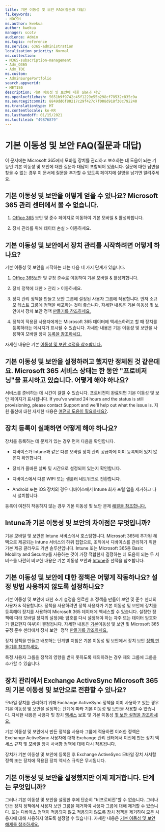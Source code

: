 ```yaml
---
title: 기본 이동성 및 보안 FAQ(질문과 대답)
f1.keywords:
- NOCSH
ms.author: kwekua
author: kwekua
manager: scotv
audience: Admin
ms.topic: reference
ms.service: o365-administration
localization_priority: Normal
ms.collection:
- M365-subscription-management
- Adm_O365
- Adm_TOC
ms.custom:
- AdminSurgePortfolio
search.appverid:
- MET150
description: 기본 이동성 및 보안에 대한 질문과 대답
ms.openlocfilehash: 5651b9f9742c45f1229e55b298cf78532c835c9a
ms.sourcegitcommit: 8849dd6f80217c29f427c7f008d918f30c792240
ms.translationtype: MT
ms.contentlocale: ko-KR
ms.lasthandoff: 01/15/2021
ms.locfileid: "49876879"
---
```

# <a name="basic-mobility-and-security-frequently-asked-questions-faq"></a>기본 이동성 및 보안 FAQ(질문과 대답)

이 문서에는 Microsoft 365에서 모바일 장치를 관리하고 보호하는 데 도움이 되는 기능인 기본 이동성 및 보안에 대한 질문과 대답이 포함되어 있습니다. 질문에 대한 답변을 찾을 수 없는 경우 이 문서에 질문을 추가할 수 있도록 페이지에 설명을 남기면 알려주세요.

## <a name="how-can-i-get-basic-mobility-and-security-i-dont-see-it-in-the-microsoft-365-admin-center"></a>기본 이동성 및 보안을 어떻게 얻을 수 있나요? Microsoft 365 관리 센터에서 볼 수 없습니다.

1.  [Office 365](https://protection.office.com/) 보안 및 준수 페이지로 이동하여 기본 모바일 & 활성화합니다.

2.  장치 관리를 위해 데이터 손실 > 이동하세요.

## <a name="how-can-i-get-started-with-device-management-in-basic-mobility-and-security"></a>기본 이동성 및 보안에서 장치 관리를 시작하려면 어떻게 하나요?

기본 이동성 및 보안을 시작하는 데는 다음 네 가지 단계가 있습니다. 

1. [Office 365](https://protection.office.com/)보안 및 규정 준수로 이동하여 기본 모바일 & 활성화합니다.

2. 장치 정책에 대한 > 관리 > 이동하세요.
    
3. 장치 관리 정책을 만들고 보안 그룹에 설정된 사용자 그룹에 적용합니다. 먼저 소규모 테스트 그룹에 정책을 배포하는 것이 좋습니다. 자세한 내용은 기본 이동성 및 보안에서 장치 보안 정책 [만들기를 참조하세요.](create-device-security-policies.md)

4. 정책이 적용된 사용자에게는 Microsoft 365 데이터에 액세스하려고 할 때 장치를 등록하라는 메시지가 표시될 수 있습니다. 자세한 내용은 기본 이동성 및 보안을 사용하여 모바일 장치 [등록을 참조하세요.](enroll-your-mobile-device.md)

자세한 내용은 기본 [이동성 및 보안 설정을 참조합니다.](set-up.md)

## <a name="im-trying-to-set-up-basic-mobility-and-security-but-it-seems-stuck-the-microsoft-365-service-health-has-been-showing-provisioning-for-a-while-what-can-i-do"></a>기본 이동성 및 보안을 설정하려고 했지만 정체된 것 같은데요. Microsoft 365 서비스 상태는 한 동안 "프로비저닝"을 표시하고 있습니다. 어떻게 해야 하나요?

서비스를 준비하는 데 시간이 걸릴 수 있습니다. 프로비전이 완료되면 기본 이동성 및 보안 페이지가 표시됩니다. If you've waited 24 hours and the status is still provisioning, please contact Support and we'll help out what the issue is. 지원 옵션에 대한 자세한 내용은 [여전히 도움이 필요하세요?](https://support.microsoft.com/office/frequently-asked-questions-about-basic-mobility-and-security-3871f99c-c9db-4a23-86f9-902c1b02f58d#bkmk_needhelp).

## <a name="what-can-i-do-if-device-enrollment-fails"></a>장치 등록이 실패하면 어떻게 해야 하나요?

장치를 등록하는 데 문제가 있는 경우 먼저 다음을 확인합니다.

- 디바이스가 Intune과 같은 다른 모바일 장치 관리 공급자에 이미 등록되어 있지 않은지 확인합니다.

- 장치가 올바른 날짜 및 시간으로 설정되어 있는지 확인합니다.

- 디바이스에서 다른 WIFI 또는 셀룰러 네트워크로 전환합니다.

- Android 또는 iOS 장치의 경우 디바이스에서 Intune 회사 포털 앱을 제거하고 다시 설치합니다.
    
등록이 여전히 작동하지 않는 경우 기본 이동성 및 보안 문제 [해결을 참조합니다.](troubleshoot.md)

## <a name="whats-the-difference-between-intune-and-basic-mobility-and-security"></a>Intune과 기본 이동성 및 보안의 차이점은 무엇입니까?

기본 모바일 및 보안은 Intune 서비스에서 호스팅합니다. Microsoft 365에 추가된 혜택으로 제공되는 Intune 서비스의 하위 집합으로, 조직에서 디바이스를 관리하기 위한 기본 제공 클라우드 기반 솔루션입니다. Intune 또는 Microsoft 365용 Basic Mobility and Security를 사용하는 것이 가장 적합한지 결정하는 데 도움이 되는 두 서비스를 나란히 비교한 내용은 기본 이동성 보안과 [Intune](choose-between-basic-mobility-and-security-and-intune.md)중 선택을 참조합니다.

## <a name="how-do-policies-work-for-basic-mobility-and-security-how-do-i-set-them-up-disable-them"></a>기본 이동성 및 보안에 대한 정책은 어떻게 작동하나요? 설정 방법 사용하지 않도록 설정하나요?

기본 이동성 및 보안에 대한 초기 설정을 완료한 후 정책을 만들어 보안 및 준수 센터의 사용자 & 적용합니다. 정책을 사용하려면 정책 사용자가 기본 이동성 및 보안에 장치를 등록해야 장치를 사용하여 Microsoft 365 데이터에 액세스할 수 있습니다. 설정한 정책에 따라 모바일 장치의 설정(예: 암호를 다시 설정해야 하는 자주 또는 데이터 암호화가 필요한지 여부)이 결정됩니다. 자세한 내용은 [기본](create-device-security-policies.md)이동성 및 보안 및 Microsoft 365 규정 준수 센터에서 장치 보안   정책 [만들기를 참조하세요.](https://support.microsoft.com/office/7e696a40-b86b-4a20-afcc-559218b7b1b8)

장치 정책을 만들고 배포하는 단계별 지침은 기본 이동성 및 보안에서 장치 보안 [정책 만들기를 참조하세요.](create-device-security-policies.md)

특정 사용자 그룹을 정책의 영향을 받지 못하도록 제외하려는 경우 제외 그룹에 그룹을 추가할 수 있습니다.

## <a name="can-i-switch-from-exchange-activesync-device-management-to-basic-mobility-and-security-for-microsoft-365"></a>장치 관리에서 Exchange ActiveSync Microsoft 365의 기본 이동성 및 보안으로 전환할 수 있나요?

모바일 장치를 관리하기 위해 Exchange ActiveSync 정책을 이미 사용하고 있는 경우 기본 이동성 및 보안을 설정하는 단계에 따라 기본 이동성 및 보안을 사용할 수 있습니다. 자세한 내용은 사용자 및 장치 [액세스](https://go.microsoft.com/fwlink/?LinkId=615145) 보호 및 기본 이동성 [및 보안 설정을 참조하세요.](set-up.md)

기본 이동성 및 보안에서 만든 정책을 사용자 그룹에 적용하면 이러한 정책은 Exchange ActiveSync 사용자에 대해 Exchange 관리 센터에서 이전에 만든 장치 액세스 규칙 및 모바일 장치 사서함 정책에 대해 다시 적용됩니다.

장치가 기본 이동성 및 보안에 등록된 후 Exchange ActiveSync 모바일 장치 사서함 정책 또는 장치에 적용된 장치 액세스 규칙은 무시됩니다.

## <a name="i--set-up-basic-mobility-and-security-but-now-i-want-to-remove-it-what-are-the-steps"></a>기본 이동성 및 보안을 설정했지만 이제 제거합니다. 단계는 무엇입니까?

그러나 기본 이동성 및 보안을 설정한 후에 단순히 "비프로비전"할 수 없습니다. 그러나 만든 장치 정책에서 사용자 보안 그룹을 제거하여 사용자 그룹에 대해 제거할 수 있습니다. 또는 디바이스 정책이 적용되지 않고 적용되지 않도록 장치 정책을 제거하여 모든 사용자에 대해 사용하지 않도록 설정할 수 있습니다. 자세한 내용은 [기본 이동성 및 보안 해제를 참조하세요.](turn-off.md)